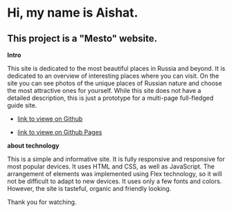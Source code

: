 # Hi, my name is Aishat.

## This project is a "Mesto" website.

**Intro**

This site is dedicated to the most beautiful places in Russia and beyond.
It is dedicated to an overview of interesting places where you can visit.
On the site you can see photos of the unique places of Russian nature and choose the most attractive ones for yourself. While this site does not have a detailed description, this is just a prototype for a multi-page full-fledged guide site.

* [link to viewe  on Github](https://github.com/homo-errantium/mesto)

* [link to viewe  on Github Pages](https://homo-errantium.github.io/mesto/)



**about technology**

This is a simple and informative site. It is fully responsive and responsive for most popular devices. It uses HTML and CSS, as well as JavaScript. The arrangement of elements was implemented using Flex technology, so it will not be difficult to adapt to new devices. It uses only a few fonts and colors. However, the site is tasteful, organic and friendly looking.

Thank you for watching.
